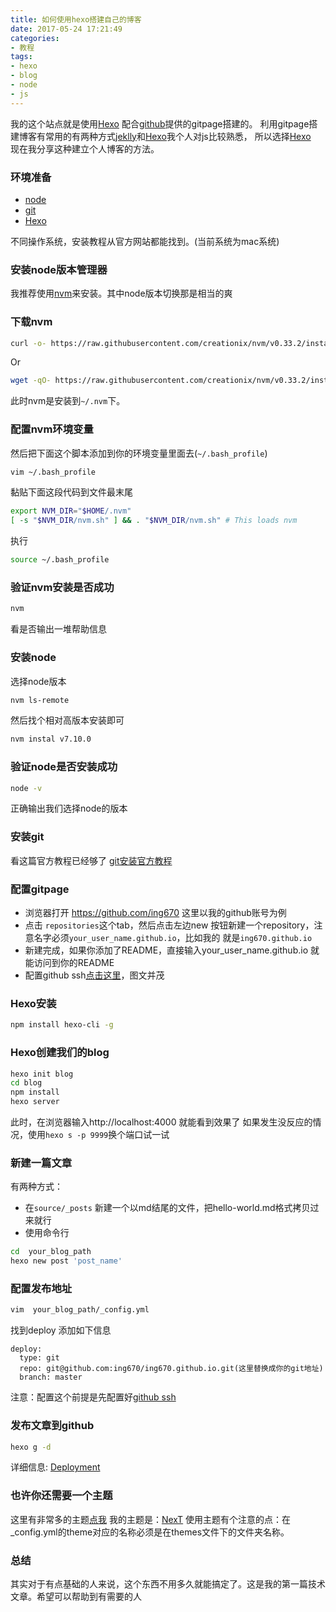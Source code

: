 ```yaml
---
title: 如何使用hexo搭建自己的博客
date: 2017-05-24 17:21:49
categories:
- 教程
tags:
- hexo
- blog
- node
- js
---
```

我的这个站点就是使用[Hexo](https://hexo.io/) 配合[github](https://github.com/)提供的gitpage搭建的。
利用gitpage搭建博客有常用的有两种方式[jeklly](http://jekyllrb.com/)和[Hexo](https://hexo.io/)我个人对js比较熟悉，
所以选择[Hexo](https://hexo.io/)  
现在我分享这种建立个人博客的方法。

### 环境准备
- [node](https://nodejs.org/en/)
- [git](https://git-scm.com/)
- [Hexo](https://hexo.io/)  

不同操作系统，安装教程从官方网站都能找到。(当前系统为mac系统)  

### 安装node版本管理器
我推荐使用[nvm](http://nvm.sh)来安装。其中node版本切换那是相当的爽
### 下载nvm
``` bash
curl -o- https://raw.githubusercontent.com/creationix/nvm/v0.33.2/install.sh | bash
```
Or
``` bash
wget -qO- https://raw.githubusercontent.com/creationix/nvm/v0.33.2/install.sh | bash
```
此时nvm是安装到`~/.nvm`下。
### 配置nvm环境变量
然后把下面这个脚本添加到你的环境变量里面去(`~/.bash_profile`)
``` bash
vim ~/.bash_profile
```
黏贴下面这段代码到文件最末尾

``` bash
export NVM_DIR="$HOME/.nvm"
[ -s "$NVM_DIR/nvm.sh" ] && . "$NVM_DIR/nvm.sh" # This loads nvm
```
执行
``` bash
source ~/.bash_profile
```
### 验证nvm安装是否成功
``` bash
nvm
```
看是否输出一堆帮助信息
### 安装node
选择node版本
``` bash
nvm ls-remote
```
然后找个相对高版本安装即可
``` bash
nvm instal v7.10.0
```
### 验证node是否安装成功
``` bash
node -v
```
正确输出我们选择node的版本
### 安装git
看这篇官方教程已经够了
[git安装官方教程](https://git-scm.com/book/zh/v1/%E8%B5%B7%E6%AD%A5-%E5%AE%89%E8%A3%85-Git)
### 配置gitpage
- 浏览器打开 https://github.com/ing670 这里以我的github账号为例
- 点击 `repositories`这个tab，然后点击左边new 按钮新建一个repository，注意名字必须`your_user_name.github.io`，比如我的
就是`ing670.github.io`
- 新建完成，如果你添加了README，直接输入your_user_name.github.io 就能访问到你的README
- 配置github ssh[点击这里](http://www.cnblogs.com/yehui-mmd/p/5962254.html)，图文并茂

### Hexo安装

``` bash
npm install hexo-cli -g
```
### Hexo创建我们的blog
``` bash
hexo init blog
cd blog
npm install
hexo server
```
此时，在浏览器输入http://localhost:4000 就能看到效果了
如果发生没反应的情况，使用`hexo s -p 9999`换个端口试一试

### 新建一篇文章
有两种方式：
- 在`source/_posts` 新建一个以md结尾的文件，把hello-world.md格式拷贝过来就行
- 使用命令行
``` bash
cd  your_blog_path
hexo new post 'post_name'
```
### 配置发布地址
``` bash
vim  your_blog_path/_config.yml
```
找到deploy 添加如下信息
```
deploy:
  type: git
  repo: git@github.com:ing670/ing670.github.io.git(这里替换成你的git地址)
  branch: master
```
注意：配置这个前提是先配置好[github ssh](#配置gitpage)
### 发布文章到github
``` bash
hexo g -d
```
详细信息: [Deployment](https://hexo.io/docs/deployment.html)
### 也许你还需要一个主题
这里有非常多的主题[点我](https://hexo.io/themes/)
我的主题是：[NexT](https://github.com/iissnan/hexo-theme-next)
使用主题有个注意的点：在_config.yml的theme对应的名称必须是在themes文件下的文件夹名称。
### 总结
其实对于有点基础的人来说，这个东西不用多久就能搞定了。这是我的第一篇技术文章。希望可以帮助到有需要的人
